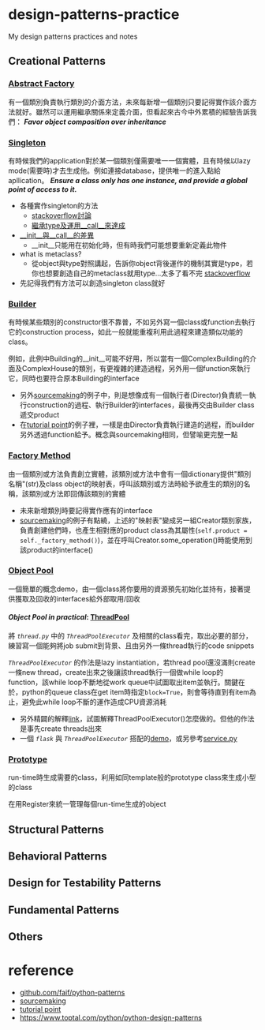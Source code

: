 # design-patterns-practice
My design patterns practices and notes

## Creational Patterns

### [Abstract Factory](creational-patterns/abstract_factory.py)
有一個類別負責執行類別的介面方法，未來每新增一個類別只要記得實作該介面方法就好。雖然可以運用繼承關係來定義介面，但看起來古今中外累積的經驗告訴我們： ***Favor object composition over inheritance***

### [Singleton](creational-patterns/singleton.py)
有時候我們的application對於某一個類別僅需要唯一一個實體，且有時候以lazy mode(需要時)才去生成他。例如連接database，提供唯一的進入點給apllication。 ***Ensure a class only has one instance, and provide a global point of access to it.***
- 各種實作singleton的方法
    - [stackoverflow討論](https://stackoverflow.com/questions/6760685/creating-a-singleton-in-python)
    - [繼承type及運用__call__來達成](https://sourcemaking.com/design_patterns/singleton/python/1)
- [__init__與__call__的差異](https://stackoverflow.com/questions/9663562/what-is-the-difference-between-init-and-call-in-python)
    - __init__只能用在初始化時，但有時我們可能想要重新定義此物件
- what is metaclass?
    - 從object與type對照講起，告訴你object背後運作的機制其實是type，若你也想要創造自己的metaclass就用type...太多了看不完 [stackoverflow](https://stackoverflow.com/a/6581949/8694937)
- 先記得我們有方法可以創造singleton class就好
### [Builder](creational-patterns/builder.py)
有時候某些類別的constructor很不靠普，不如另外寫一個class或function去執行它的construction process，如此一般就能重複利用此過程來建造類似功能的class。

例如，此例中Building的__init__可能不好用，所以當有一個ComplexBuilding的介面及ComplexHouse的類別，有更複雜的建造過程，另外用一個function來執行它，同時也要符合原本Building的interface
- 另外[sourcemaking](https://sourcemaking.com/design_patterns/builder/python/1)的例子中，則是想像成有一個執行者(Director)負責統一執行construction的過程、執行Builder的interfaces，最後再交由Builder class遞交product
- 在[tutorial point](https://www.tutorialspoint.com/python_design_patterns/python_design_patterns_builder.htm)的例子裡，一樣是由Director負責執行建造的過程，而builder另外透過function給予。概念與sourcemaking相同，但譬喻更完整一點
### [Factory Method](creational-patterns/factory_method.py)
由一個類別或方法負責創立實體，該類別或方法中會有一個dictionary提供"類別名稱"(str)及class object的映射表，呼叫該類別或方法時給予欲產生的類別的名稱，該類別或方法即回傳該類別的實體
- 未來新增類別時要記得實作應有的interface
- [sourcemaking](https://sourcemaking.com/design_patterns/factory_method/python/1)的例子有點繞，上述的"映射表"變成另一組Creator類別家族，負責創建他們時，也產生相對應的product class為其屬性(`self.product = self._factory_method()`)，並在呼叫Creator.some_operation()時能使用到該product的interface()
### [Object Pool](creational-patterns/object_pool.py)
一個簡單的概念demo，由一個class將你要用的資源預先初始化並持有，接著提供獲取及回收的interfaces給外部取用/回收

#### ***Object Pool in practical***: [ThreadPool](complex-practice/thread_pool.py)
將 *`thread.py`* 中的 *`ThreadPoolExecutor`* 及相關的class看完，取出必要的部分，練習寫一個能夠將job submit到背景、且由另外一條thread執行的code snippets

*`ThreadPoolExecutor`* 的作法是lazy instantiation，若thread pool還沒滿則create一條new thread，create出來之後讓該thread執行一個做while loop的function，該while loop不斷地從work queue中試圖取出item並執行。關鍵在於，python的queue class在get item時指定`block=True`，則會等待直到有item為止，避免此while loop不斷的運作造成CPU資源消耗
- 另外精闢的解釋[link](https://www.metachris.com/2016/04/python-threadpool/)，試圖解釋ThreadPoolExecutor()怎麼做的。但他的作法是事先create threads出來
- 一個 *`flask`* 與 *`ThreadPoolExecutor`* 搭配的[demo](https://gist.github.com/arshpreetsingh/006f4fafc7e20e94ad5be99b830a08c7)，或另參考[service.py](complex-practice/service.py)

### [Prototype](creational-patterns/prototype.py)
run-time時生成需要的class，利用如同template般的prototype class來生成小型的class

在用Register來統一管理每個run-time生成的object

## Structural Patterns

## Behavioral Patterns

## Design for Testability Patterns

## Fundamental Patterns

## Others


# reference
- [github.com/faif/python-patterns](https://github.com/faif/python-patterns)
- [sourcemaking](https://sourcemaking.com/design_patterns)
- [tutorial point](https://www.tutorialspoint.com/python_design_patterns/index.htm)
- https://www.toptal.com/python/python-design-patterns
